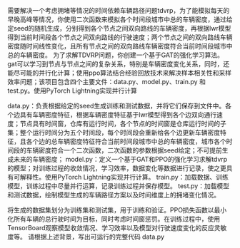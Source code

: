 需要解决一个考虑拥堵等情况的时间依赖车辆路径问题tdvrp，为了能模拟每天的早晚高峰等情况，你使用二次函数来模拟各个时间段城市中总的车辆密度，通过给定seed的随机生成，分别得到各个节点之间双向路线的车辆密度，再根据lwr模型得到当前时间段各个节点之间双向路线的行驶速度；两个节点之间的双向路线车辆密度随时间线性变化，且所有节点之间的双向路线车辆密度符合当前时间段城市中总的车辆密度。
为了求解TDVRP问题，你创建一个基于GAT的强化学习算法。gat可以学习到节点与节点之间的复杂关系，特别是车辆密度变化关系，同时，还能尽可能的并行化计算；使用ppo算法结合经验回放技术来解决样本相关性和采样效率问题；该项目包含四个主要文件：data.py、model.py、train.py 和 test.py。使用PyTorch Lightning实现并行计算

data.py：负责根据给定的seed生成训练和测试数据，并将它们保存到文件中。各个边具有车辆密度特征，根据车辆密度特征基于lwr模型得到各个边双向通行速度；节点具有时间窗，仓库有运行时间，各个节点的时间窗是仓库运行时间的子集；整个运行时间分为五个时间段，每个时间段会重新给各个边更新车辆密度特征，且各个边的总车辆密度特征符合当前时间段城市中总的车辆密度，城市各个时间段的车辆密度符合一个二次函数，二次函数的参数根据seed给定；不可提前生成未来的车辆密度；
model.py：定义一个基于GAT和PPO的强化学习求解tdvrp的模型；对训练过程的收敛情况，学习效率，数据变化等数据进行记录，使之更具有可解释性。使用PyTorch Lightning实现并行计算。
train.py：加载数据、训练模型，训练过程中尽量并行运算，记录训练过程并保存模型。
test.py：加载模型和测试数据，绘制模型生成的车辆路径方案以及时间维度上的拥堵变化情况。

将生成的数据集划分为训练集和测试集，用于训练和验证。PPO损失函数以最小化所有车辆的总行驶时间为目标，同时考虑时间窗惩罚。在训练过程中，使用TensorBoard观察模型收敛情况、学习效率以及模型对行驶速度变化的反应灵敏度等。
请根据上述背景，写出可运行的完整代码
data.py